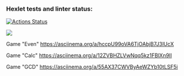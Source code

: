 ### Hexlet tests and linter status:
[![Actions Status](https://github.com/sheveleves/java-project-lvl1/workflows/hexlet-check/badge.svg)](https://github.com/sheveleves/java-project-lvl1/actions)

<a href="https://codeclimate.com/github/sheveleves/java-project-lvl1/maintainability"><img src="https://api.codeclimate.com/v1/badges/15c1604e8041f909493b/maintainability" /></a>

Game "Even"
https://asciinema.org/a/hccpU99oVA6TjOAbjB7J3lUcX

Game "Calc"
https://asciinema.org/a/12ZVBHZLVwNqq5kz1FBlXn9lI

Game "GCD"
https://asciinema.org/a/55AX37CWVByAeWZYb10tLSF5i